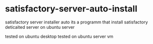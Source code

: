 # satisfactory-server-auto-install
satisfactory server installer auto
its a programm that install satisfactory deticaited server on ubuntu server 

tested on ubuntu desktop
tested on ubuntu server vm
